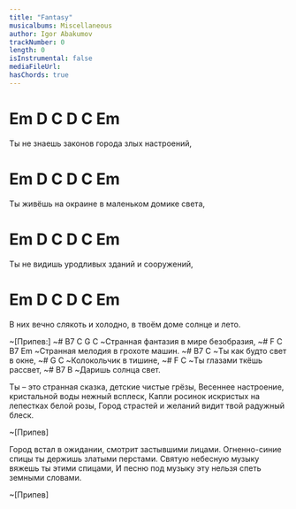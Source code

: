```yaml
---
title: "Fantasy"
musicalbums: Miscellaneous
author: Igor Abakumov
trackNumber: 0
length: 0
isInstrumental: false
mediaFileUrl: 
hasChords: true
---
```


# Em     D       C     D       C        Em
Ты не знаешь законов города злых настроений,
# Em   D         C       D         C       Em
Ты живёшь на окраине в маленьком домике света,
# Em    D       C         D       C    Em
Ты не видишь уродливых зданий и сооружений,
#   Em         D        C            D        C        Em
В них вечно слякоть и холодно, в твоём доме солнце и лето.

~[Припев:]
~#   B7        C       G         C
~Странная фантазия в мире безобразия,
~#   F        C        B7       Em
~Странная мелодия в грохоте машин.
~# B7            C
~Ты как будто свет в окне,
~# G             C
~Колокольчик в тишине,
~# F           C
~Ты глазами ткёшь рассвет,
~# B7             B
~Даришь солнца свет.

Ты – это странная сказка, детские чистые грёзы,
Весеннее настроение, кристальной воды нежный всплеск,
Капли росинок искристых на лепестках белой розы,
Город страстей и желаний видит твой радужный блеск.

~[Припев]

Город встал в ожидании, смотрит застывшими лицами.
Огненно-синие спицы ты держишь златыми перстами.
Святую небесную музыку вяжешь ты этими спицами,
И песню под музыку эту нельзя спеть земными словами.

~[Припев]

